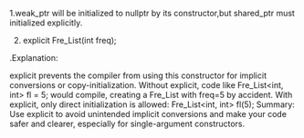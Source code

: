 1.weak_ptr will be initialized to nullptr by its constructor,but shared_ptr must initialized explicitly.

2. explicit Fre_List(int freq);

.Explanation:

explicit prevents the compiler from using this constructor for implicit conversions or copy-initialization.
Without explicit, code like Fre_List<int, int> fl = 5; would compile, creating a Fre_List with freq=5 by accident.
With explicit, only direct initialization is allowed: Fre_List<int, int> fl(5);
Summary:
Use explicit to avoid unintended implicit conversions and make your code safer and clearer, especially for single-argument constructors.